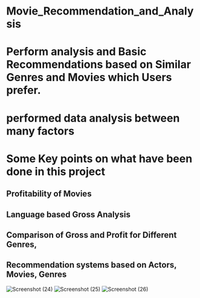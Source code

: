 # Movie_Recommendation_and_Analysis
 # Perform analysis and Basic Recommendations based on Similar Genres and Movies which Users prefer.
 
 # performed data analysis between many factors
 
 # Some Key points on what have been done in this project
 ## Profitability of Movies
 ## Language based Gross Analysis
 ## Comparison of Gross and Profit for Different Genres,
 ## Recommendation systems based on Actors, Movies, Genres
 
 


![Screenshot (24)](https://user-images.githubusercontent.com/57831675/157844430-5abee5ac-0ac7-4662-a09a-cf0f54e42589.png)
![Screenshot (25)](https://user-images.githubusercontent.com/57831675/157844456-5dbff167-38f1-4b33-a991-968b3fdee284.png)
![Screenshot (26)](https://user-images.githubusercontent.com/57831675/157844466-e15db317-1b5e-475d-853b-2e36dd328caa.png)
